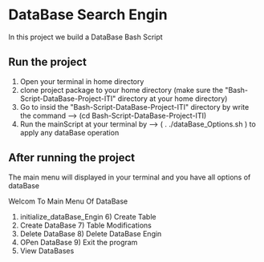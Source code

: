 # DataBase Search Engin
 In this project we build a DataBase Bash Script 
## Run the project
1. Open your terminal in home directory
2. clone project package to your home directory (make sure the "Bash-Script-DataBase-Project-ITI" directory at your home    directory)
3. Go to insid the "Bash-Script-DataBase-Project-ITI" directory by write the command --> (cd Bash-Script-DataBase-Project-ITI)
4. Run the mainScript at your terminal by --> ( . ./dataBase_Options.sh ) to apply any dataBase operation

## After running the project
The main menu will displayed in your terminal and you have all options of dataBase 

Welcom To Main Menu Of DataBase

1) initialize_dataBase_Engin  6) Create Table
2) Create DataBase	      7) Table Modifications
3) Delete DataBase	      8) Delete DataBase Engin
4) OPen DataBase	      9) Exit the program
5) View DataBases



